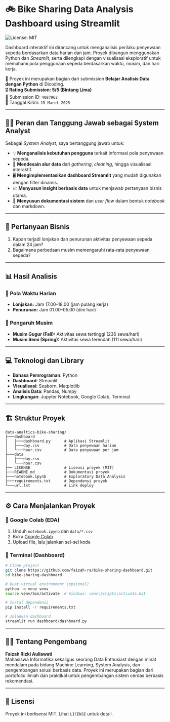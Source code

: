# 🚲 Bike Sharing Data Analysis Dashboard using Streamlit

![License: MIT](https://img.shields.io/badge/License-MIT-yellow.svg)

Dashboard interaktif ini dirancang untuk menganalisis perilaku penyewaan sepeda berdasarkan data harian dan jam. Proyek dibangun menggunakan Python dan *Streamlit*, serta dilengkapi dengan visualisasi eksploratif untuk memahami pola penggunaan sepeda berdasarkan waktu, musim, dan hari kerja.

📌 Proyek ini merupakan bagian dari submission **Belajar Analisis Data dengan Python** di Dicoding.  
🎖️ **Rating Submission: 5/5 (Bintang Lima)**  
📁 Submission ID: `4087962`  
📅 Tanggal Kirim: `15 Maret 2025`

---

## 👩‍💻 Peran dan Tanggung Jawab sebagai System Analyst

Sebagai *System Analyst*, saya bertanggung jawab untuk:

- 💡 **Menganalisis kebutuhan pengguna** terkait informasi pola penyewaan sepeda.
- 🧩 **Mendesain alur data** dari *gathering*, *cleaning*, hingga visualisasi interaktif.
- 🖥️ **Mengimplementasikan dashboard Streamlit** yang mudah digunakan dengan filter dinamis.
- 📈 **Menyusun insight berbasis data** untuk menjawab pertanyaan bisnis utama.
- 📑 **Menyusun dokumentasi sistem** dan *user flow* dalam bentuk *notebook* dan markdown.

---

## 🧾 Pertanyaan Bisnis

1. Kapan terjadi lonjakan dan penurunan aktivitas penyewaan sepeda dalam 24 jam?
2. Bagaimana perbedaan musim memengaruhi rata-rata penyewaan sepeda?

---

## 📊 Hasil Analisis

### 🔄 Pola Waktu Harian
- **Lonjakan:** Jam 17.00–18.00 (jam pulang kerja)
- **Penurunan:** Jam 01.00–05.00 (dini hari)

### 🍂 Pengaruh Musim
- **Musim Gugur (Fall):** Aktivitas sewa tertinggi (236 sewa/hari)
- **Musim Semi (Spring):** Aktivitas sewa terendah (111 sewa/hari)

---

## 💻 Teknologi dan Library

- **Bahasa Pemrograman**: Python
- **Dashboard**: Streamlit
- **Visualisasi**: Seaborn, Matplotlib
- **Analisis Data**: Pandas, Numpy
- **Lingkungan**: Jupyter Notebook, Google Colab, Terminal

---

## 🏗️ Struktur Proyek
```
data-analtics-bike-sharing/
├───dashboard
│   ├───dashboard.py      # Aplikasi Streamlit      
│   ├───day.csv           # Data penyewaan harian
│   └───hour.csv          # Data penyewaan per jam
├───data
│   ├───day.csv
│   └───hour.csv
├── LICENSE               # Lisensi proyek (MIT)
├───README.md             # Dokumentasi proyek
├───notebook.ipynb        # Exploratory Data Analysis
├───requirements.txt      # Dependensi proyek
└───url.txt               # Link deploy 
```

---

## ⚙️ Cara Menjalankan Proyek

### 🔹 Google Colab (EDA)
1. Unduh `notebook.ipynb` dan `data/*.csv`
2. Buka [Google Colab](https://colab.research.google.com/)
3. Upload file, lalu jalankan sel-sel kode

### 🔹 Terminal (Dashboard)
```bash
# Clone project
git clone https://github.com/faizah-ra/bike-sharing-dashboard.git
cd bike-sharing-dashboard

# Buat virtual environment (opsional)
python -m venv venv
source venv/bin/activate  # Windows: venv\Scripts\activate.bat

# Instal dependensi
pip install -r requirements.txt

# Jalankan dashboard
streamlit run dashboard/dashboard.py
```
---

## 👩‍💻 Tentang Pengembang

**Faizah Rizki Auliawati**  
Mahasiswa Informatika sekaligus seorang Data Enthusiast dengan minat mendalam pada bidang Machine Learning, System Analysis, dan pengembangan solusi berbasis data. Proyek ini merupakan bagian dari portofolio ilmiah dan praktikal untuk pengembangan sistem cerdas berbasis rekomendasi.

---

## 📄 Lisensi

Proyek ini berlisensi MIT. Lihat `LICENSE` untuk detail.
